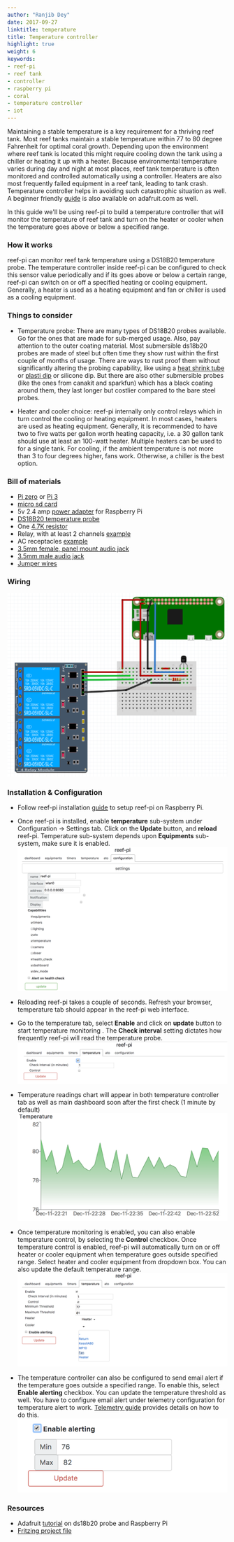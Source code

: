 ```yaml
---
author: "Ranjib Dey"
date: 2017-09-27
linktitle: temperature
title: Temperature controller
highlight: true
weight: 6
keywords:
- reef-pi
- reef tank
- controller
- raspberry pi
- coral
- temperature controller
- iot
---
```


Maintaining a stable temperature is a key requirement for a thriving reef tank. Most reef tanks maintain a stable temperature within 77 to 80 degree Fahrenheit for optimal coral growth. Depending upon the environment where reef tank is located this might require cooling down the tank using a chiller or heating it up with a heater. Because environmental temperature varies during day and night at most places, reef tank temperature is often monitored and controlled automatically using a controller. Heaters are also most frequently failed equipment in a reef tank, leading to tank crash. Temperature controller helps in avoiding such catastrophic situation as well. A beginner friendly [guide](https://learn.adafruit.com/reef-pi-guide-3-temperature-controller) is also available on adafruit.com as well.

In this guide we'll be using reef-pi to build a temperature controller that will monitor the temperature of reef tank and turn on the heater or cooler when the temperature goes above or below a specified range.

### How it works

reef-pi can monitor reef tank temperature using a DS18B20 temperature probe. The temperature controller inside reef-pi can be configured to check this sensor value periodically and if its goes above or below a certain range, reef-pi can switch on or off a specified heating or cooling equipment. Generally, a heater is used as a heating equipment and fan or chiller is used as a cooling equipment.

### Things to consider

- Temperature probe: There are many types of DS18B20 probes available. Go for the ones that are made for sub-merged usage. Also, pay attention to the outer coating material. Most submersible ds18b20 probes are made of steel but often time they show rust within the first couple of months of usage. There are ways to rust proof them without significantly altering the probing capability, like using a [heat shrink tube](https://www.adafruit.com/product/1020) or [plasti dip](https://www.amazon.com/dp/B00I9SK8XY/) or silicone dip. But there are also other submersible probes (like the ones from canakit and sparkfun) which has a black coating around them, they last longer but costlier compared to the bare steel probes.

- Heater and cooler choice: reef-pi internally only control relays which in turn control the cooling or heating equipment. In most cases, heaters are used as heating equipment. Generally, it is recommended to have two to five watts per gallon worth heating capacity, i.e. a 30 gallon tank should use at least an 100-watt heater. Multiple heaters can be used to for a single tank. For cooling, if the ambient temperature is not more than 3 to four degrees higher, fans work. Otherwise, a chiller is the best option.


### Bill of materials

- [Pi zero](https://www.adafruit.com/product/3400) or [Pi 3](https://www.adafruit.com/product/3055)
- [micro sd card](https://www.adafruit.com/product/2693)
- 5v 2.4 amp [power adapter](https://www.adafruit.com/product/1995) for Raspberry Pi
- [DS18B20 temperature probe](https://www.amazon.com/dp/B01B27R21Y/)
- One [4.7K resistor](https://www.amazon.com/dp/B072BL2VX1/)
- Relay, with at least 2 channels [example](https://www.amazon.com/dp/B00E0NTPP4)
- AC receptacles [example](https://www.amazon.com/gp/product/B002DQT5UK/)
- [3.5mm female, panel mount audio jack](https://www.amazon.com/dp/B013AP77T8)
- [3.5mm male audio jack](https://www.amazon.com/dp/B00MFRZ2SG/)
- [Jumper wires](https://www.amazon.com/dp/B00DJY4RS0)

### Wiring

![breadboard](/img/temperature/breadboard.png)


### Installation & Configuration

- Follow reef-pi installation [guide](../../guides/intro) to setup reef-pi on Raspberry Pi.

- Once reef-pi is installed, enable **temperature** sub-system under Configuration -> Settings tab. Click on the **Update** button, and **reload** reef-pi. Temperature sub-system depends upon **Equipments** sub-system, make sure it is enabled.
![temp-capability](/img/temperature/temp-capability.png)

- Reloading reef-pi takes a couple of seconds. Refresh your browser, temperature tab should appear in the reef-pi web interface.

- Go to the temperature tab, select **Enable** and click on **update** button to start temperature monitoring . The **Check interval** setting dictates how frequently reef-pi will read the temperature probe.
![temp-enable](/img/temperature/temp-enable.png)

- Temperature readings chart will appear in both temperature controller tab as well as main dashboard soon after the first check (1 minute by default)
![temp-chart](/img/temperature/temp-chart.png)


- Once temperature monitoring is enabled, you can also enable temperature control, by selecting the **Control** checkbox. Once temperature control is enabled, reef-pi will automatically turn on or off heater or cooler equipment when temperature goes outside specified range. Select heater and cooler equipment from dropdown box. You can also update the default temperature range.
![temp-control](/img/temperature/temp-control.png)

- The temperature controller can also be configured to send email alert if the temperature goes outside a specified range. To enable this, select **Enable alerting** checkbox. You can update the temperature threshold as well. You have to configure email alert under telemetry configuration for temperature alert to work. [Telemetry guide](/build-guides/telemetry) provides details  on how to do this.
![temp-alert](/img/temperature/temp-alert.png)

### Resources

- Adafruit [tutorial](https://learn.adafruit.com/adafruits-raspberry-pi-lesson-11-ds18b20-temperature-sensing?view=all) on ds18b20 probe and Raspberry Pi
- [Fritzing project file](https://github.com/reef-pi/DesignFiles/raw/master/temperature.fzz)
